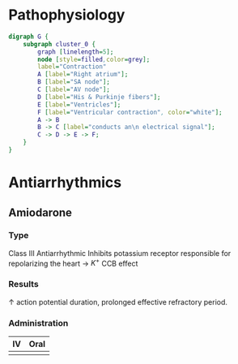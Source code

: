 # Pathophysiology
``` dot
digraph G {
	subgraph cluster_0 {
		graph [linelength=5];
		node [style=filled,color=grey];
		label="Contraction"
		A [label="Right atrium"];
		B [label="SA node"];
		C [label="AV node"];
		D [label="His & Purkinje fibers"];
		E [label="Ventricles"];
		F [label="Ventricular contraction", color="white"];
		A -> B
		B -> C [label="conducts an\n electrical signal"];
		C -> D -> E -> F;
	}
}
```
# Antiarrhythmics
## Amiodarone
### Type
Class III Antiarrhythmic
Inhibits potassium receptor responsible for repolarizing the heart $\rightarrow$ $K^+$ CCB effect
### Results
$\uparrow$ action potential duration, prolonged effective refractory period.
### Administration
| IV     | Oral    |
| --- | --- |
|     |     |